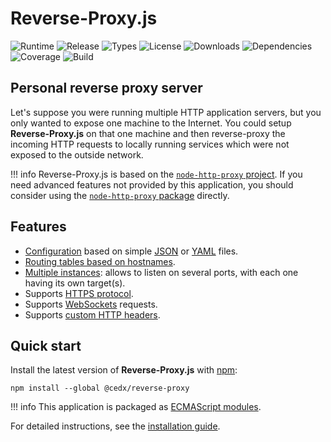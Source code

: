 # Reverse-Proxy.js
![Runtime](https://img.shields.io/node/v/@cedx/reverse-proxy.svg) ![Release](https://img.shields.io/npm/v/@cedx/reverse-proxy.svg) ![Types](https://badgen.net/npm/types/@cedx/reverse-proxy) ![License](https://img.shields.io/npm/l/@cedx/reverse-proxy.svg) ![Downloads](https://img.shields.io/npm/dt/@cedx/reverse-proxy.svg) ![Dependencies](https://david-dm.org/cedx/reverse-proxy.js.svg) ![Coverage](https://coveralls.io/repos/github/cedx/reverse-proxy.js/badge.svg) ![Build](https://github.com/cedx/reverse-proxy.js/workflows/build/badge.svg)

## Personal reverse proxy server
Let's suppose you were running multiple HTTP application servers, but you only wanted to expose one machine to the Internet. You could setup **Reverse-Proxy.js** on that one machine and then reverse-proxy the incoming HTTP requests to locally running services which were not exposed to the outside network.

!!! info
    Reverse-Proxy.js is based on the [`node-http-proxy` project](https://github.com/http-party/node-http-proxy).
    If you need advanced features not provided by this application, you should consider using the [`node-http-proxy` package](https://www.npmjs.com/package/http-proxy) directly.

## Features
- [Configuration](usage/configuration.md) based on simple [JSON](https://json.org) or [YAML](http://yaml.org) files.
- [Routing tables based on hostnames](usage/hostname_routing.md).
- [Multiple instances](usage/multiple_ports.md): allows to listen on several ports, with each one having its own target(s).
- Supports [HTTPS protocol](usage/using_https.md).
- Supports [WebSockets](https://en.wikipedia.org/wiki/WebSocket) requests.
- Supports [custom HTTP headers](usage/http_headers.md).

## Quick start
Install the latest version of **Reverse-Proxy.js** with [npm](https://www.npmjs.com):

```shell
npm install --global @cedx/reverse-proxy
```

!!! info
    This application is packaged as [ECMAScript modules](https://nodejs.org/api/esm.html).

For detailed instructions, see the [installation guide](installation.md).

